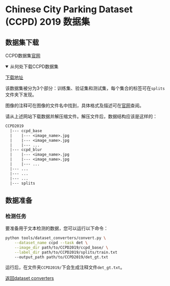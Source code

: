 # Chinese City Parking Dataset (CCPD) 2019 数据集

## 数据集下载

CCPD数据集[官网](https://github.com/detectRecog/CCPD)
<details open markdown>
    <summary>从何处下载CCPD数据集</summary>

[下载地址](https://github.com/detectRecog/CCPD)

该数据集被分为3个部分：训练集、验证集和测试集，每个集合的标签可在`splits`文件夹下发现。

图像的注释可在图像的文件名中找到，具体格式及描述可在[官网](https://github.com/detectRecog/CCPD#dataset-annotations)查阅。

</details>

请从上述网站下载数据并解压缩文件。解压文件后，数据结构应该是这样的：

```txt
CCPD2019
  |--- ccpd_base
  |    |--- <image_name>.jpg
  |    |--- <image_name>.jpg
  |    |--- ...
  |--- ccpd_blur
  |    |--- <image_name>.jpg
  |    |--- <image_name>.jpg
  |    |--- ...
  |--- ...
  |--- ...
  |--- ...
  |--- splits
```

## 数据准备

### 检测任务

要准备用于文本检测的数据，您可以运行以下命令：

```bash
python tools/dataset_converters/convert.py \
    --dataset_name ccpd --task det \
    --image_dir path/to/CCPD2019/ccpd_base/ \
    --label_dir path/to/CCPD2019/splits/train.txt
    --output_path path/to/CCPD2019/det_gt.txt
```

运行后，在文件夹`CCPD2019/`下会生成注释文件`det_gt.txt`。


[返回dataset converters](converters.md)
